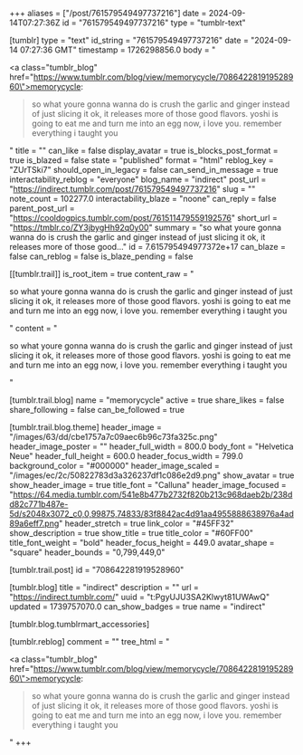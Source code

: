 +++
aliases = ["/post/761579549497737216"]
date = 2024-09-14T07:27:36Z
id = "761579549497737216"
type = "tumblr-text"

[tumblr]
type = "text"
id_string = "761579549497737216"
date = "2024-09-14 07:27:36 GMT"
timestamp = 1726298856.0
body = "<p><a class=\"tumblr_blog\" href=\"https://www.tumblr.com/blog/view/memorycycle/708642281919528960\">memorycycle</a>:</p><blockquote><p>so what youre gonna wanna do is crush the garlic and ginger instead of just slicing it ok, it releases more of those good flavors. yoshi is going to eat me and turn me into an egg now, i love you. remember everything i taught you</p></blockquote>"
title = ""
can_like = false
display_avatar = true
is_blocks_post_format = true
is_blazed = false
state = "published"
format = "html"
reblog_key = "ZUrTSki7"
should_open_in_legacy = false
can_send_in_message = true
interactability_reblog = "everyone"
blog_name = "indirect"
post_url = "https://indirect.tumblr.com/post/761579549497737216"
slug = ""
note_count = 102277.0
interactability_blaze = "noone"
can_reply = false
parent_post_url = "https://cooldogpics.tumblr.com/post/761511479559192576"
short_url = "https://tmblr.co/ZY3jbygHh92q0y00"
summary = "so what youre gonna wanna do is crush the garlic and ginger instead of just slicing it ok, it releases more of those good..."
id = 7.615795494977372e+17
can_blaze = false
can_reblog = false
is_blaze_pending = false

[[tumblr.trail]]
is_root_item = true
content_raw = "<p>so what youre gonna wanna do is crush the garlic and ginger instead of just slicing it ok, it releases more of those good flavors. yoshi is going to eat me and turn me into an egg now, i love you. remember everything i taught you</p>"
content = "<p>so what youre gonna wanna do is crush the garlic and ginger instead of just slicing it ok, it releases more of those good flavors. yoshi is going to eat me and turn me into an egg now, i love you. remember everything i taught you</p>"

[tumblr.trail.blog]
name = "memorycycle"
active = true
share_likes = false
share_following = false
can_be_followed = true

[tumblr.trail.blog.theme]
header_image = "/images/63/dd/cbe1757a7c09aec6b96c73fa325c.png"
header_image_poster = ""
header_full_width = 800.0
body_font = "Helvetica Neue"
header_full_height = 600.0
header_focus_width = 799.0
background_color = "#000000"
header_image_scaled = "/images/ec/2c/50822783d3a326237df1c086e2d9.png"
show_avatar = true
show_header_image = true
title_font = "Calluna"
header_image_focused = "https://64.media.tumblr.com/541e8b477b2732f820b213c968daeb2b/238dd82c771b487e-5d/s2048x3072_c0,0,99875,74833/83f8842ac4d91aa4955888638976a4ad89a6eff7.png"
header_stretch = true
link_color = "#45FF32"
show_description = true
show_title = true
title_color = "#60FF00"
title_font_weight = "bold"
header_focus_height = 449.0
avatar_shape = "square"
header_bounds = "0,799,449,0"

[tumblr.trail.post]
id = "708642281919528960"

[tumblr.blog]
title = "indirect"
description = ""
url = "https://indirect.tumblr.com/"
uuid = "t:PgyUJU3SA2Klwyt81UWAwQ"
updated = 1739757070.0
can_show_badges = true
name = "indirect"

[tumblr.blog.tumblrmart_accessories]

[tumblr.reblog]
comment = ""
tree_html = "<p><a class=\"tumblr_blog\" href=\"https://www.tumblr.com/blog/view/memorycycle/708642281919528960\">memorycycle</a>:</p><blockquote><p>so what youre gonna wanna do is crush the garlic and ginger instead of just slicing it ok, it releases more of those good flavors. yoshi is going to eat me and turn me into an egg now, i love you. remember everything i taught you</p></blockquote>"
+++
